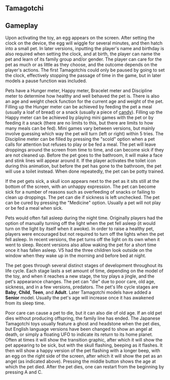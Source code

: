 ## Tamagotchi

## Gameplay

Upon activating the toy, an egg appears on the screen. After setting the clock on the device, the egg will wiggle for several minutes, and then hatch into a small pet. In later versions, inputting the player's name and birthday is also required when setting the clock, and at birth, the player can name the pet and learn of its family group and/or gender. The player can care for the pet as much or as little as they choose, and the outcome depends on the player's actions. The first Tamagotchis could only be paused by going to set the clock, effectively stopping the passage of time in the game, but in later models a pause function was included.

Pets have a Hunger meter, Happy meter, Bracelet meter and Discipline meter to determine how healthy and well behaved the pet is. There is also an age and weight check function for the current age and weight of the pet. Filling up the Hunger meter can be achieved by feeding the pet a meal (usually a loaf of bread) or a snack (usually a piece of [candy](https://en.wikipedia.org/wiki/Candy)). Filling up the Happy meter can be achieved by playing mini games with the pet or by feeding it a snack (there are no limits to this, but there are limits to how many meals can be fed). Mini games vary between versions, but mainly involve guessing which way the pet will turn (left or right) within 5 tries. The Discipline meter can be filled by pressing the "scold" option when a pet calls for attention but refuses to play or be fed a meal. The pet will leave droppings around the screen from time to time, and can become sick if they are not cleaned up. Before the pet goes to the bathroom, it will make a face and stink lines will appear around it. If the player activates the toilet icon during this animation, but before the pet has gone to the bathroom, the pet will use a toilet instead. When done repeatedly, the pet can be potty trained.

If the pet gets sick, a skull icon appears next to the pet as it sits still at the bottom of the screen, with an unhappy expression. The pet can become sick for a number of reasons such as overfeeding of snacks or failing to clean up droppings. The pet can die if sickness is left unchecked. The pet can be cured by pressing the "Medicine" option. Usually a pet will not play or be fed a meal when sick.

Pets would often fall asleep during the night time. Originally players had the option of manually turning off the light when the pet fell asleep (it would turn on the light by itself when it awoke). In order to raise a healthy pet, players were encouraged but not required to turn off the lights when the pet fell asleep. In recent versions, the pet turns off the light on its own when it went to sleep. Recent versions also allow waking the pet for a short time once it has fallen asleep. V5 had the three children look outside on the window when they wake up in the morning and before bed at night.

The pet goes through several distinct stages of development throughout its life cycle. Each stage lasts a set amount of time, depending on the model of the toy, and when it reaches a new stage, the toy plays a jingle, and the pet's appearance changes. The pet can "die" due to poor care, old age, sickness, and in a few versions, predators. The pet's life cycle stages are **Baby**, **Child**, **Teen**, and **Adult**. Later Tamagotchi models have added a **Senior** model. Usually the pet's age will increase once it has awakened from its sleep time.

Poor care can cause a pet to die, but it can also die of old age. If an old pet dies without producing offspring, the family line has ended. The Japanese Tamagotchi toys usually feature a ghost and headstone when the pet dies, but English language versions have been changed to show an angel at death, or simply a floating UFO to indicate its return to its home planet. Often at times it will show the transition graphic, after which it will show the pet appearing to be sick, but with the skull flashing, beeping as it flashes. It then will show a happy version of the pet flashing with a longer beep, with an egg on the right side of the screen, after which it will show the pet as an angel (as indicated above). Pressing the middle button shows the age at which the pet died. After the pet dies, one can restart from the beginning by pressing A and C.
